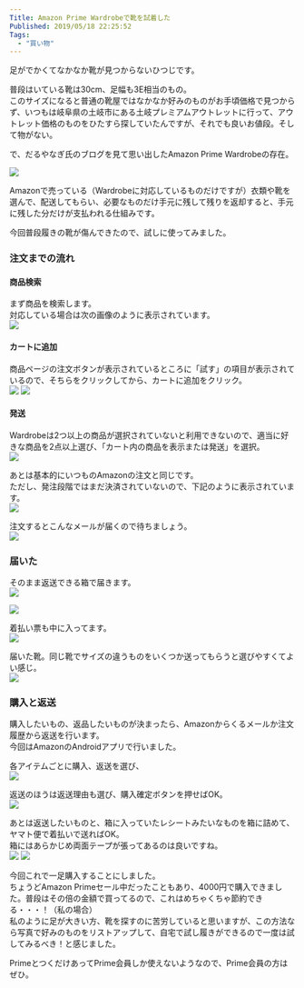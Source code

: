 ```yaml
---
Title: Amazon Prime Wardrobeで靴を試着した
Published: 2019/05/18 22:25:52
Tags:
  - "買い物"
---
```

足がでかくてなかなか靴が見つからないひつじです。  

普段はいている靴は30cm、足幅も3E相当のもの。  
このサイズになると普通の靴屋ではなかなか好みのものがお手頃価格で見つからず、いつもは岐阜県の土岐市にある土岐プレミアムアウトレットに行って、アウトレット価格のものをひたすら探していたんですが、それでも良いお値段。そして物がない。  

で、だるやなぎ氏のブログを見て思い出したAmazon Prime Wardrobeの存在。  
<?# OEmbed "https://blog.daruyanagi.jp/entry/2019/03/30/012232" /?>

![](20190513124200.png) 

Amazonで売っている（Wardrobeに対応しているものだけですが）衣類や靴を選んで、配送してもらい、必要なものだけ手元に残して残りを返却すると、手元に残した分だけが支払われる仕組みです。  

今回普段履きの靴が傷んできたので、試しに使ってみました。  



### 注文までの流れ  
####  商品検索  
まず商品を検索します。  
対応している場合は次の画像のように表示されています。  
![](20190513124734.png) 

####  カートに追加 
商品ページの注文ボタンが表示されているところに「試す」の項目が表示されているので、そちらをクリックしてから、カートに追加をクリック。    
![](20190513124847.png) 
![](20190513124942.png) 

####  発送 
Wardrobeは2つ以上の商品が選択されていないと利用できないので、適当に好きな商品を2点以上選び、「カート内の商品を表示または発送」を選択。  
![](20190513124221.png) 

あとは基本的にいつものAmazonの注文と同じです。  
ただし、発注段階ではまだ決済されていないので、下記のように表示されています。  
![](20190513124312.png) 

注文するとこんなメールが届くので待ちましょう。  
![](20190513125957.png) 

### 届いた  

そのまま返送できる箱で届きます。  
![](20190518215807.jpg) 

![](20190518220033.jpg) 

着払い票も中に入ってます。  
![](20190518220252.jpg) 

届いた靴。同じ靴でサイズの違うものをいくつか送ってもらうと選びやすくてよい感じ。  
![](20190518220320.jpg) 

### 購入と返送  

購入したいもの、返品したいものが決まったら、Amazonからくるメールか注文履歴から返送を行います。  
今回はAmazonのAndroidアプリで行いました。  

各アイテムごとに購入、返送を選び、  
![](20190518220330.jpg) 


返送のほうは返送理由も選び、購入確定ボタンを押せばOK。  
![](20190518220335.jpg) 

あとは返送したいものと、箱に入っていたレシートみたいなものを箱に詰めて、ヤマト便で着払いで送ればOK。  
箱にはあらかじめ両面テープが張ってあるのは良いですね。  
![](20190518220018.jpg) 
![](20190518220024.jpg) 


今回これで一足購入することにしました。  
ちょうどAmazon Primeセール中だったこともあり、4000円で購入できました。普段はその倍の金額で買ってるので、これはめちゃくちゃ節約できる・・・！（私の場合）  
私のように足が大きい方、靴を探すのに苦労していると思いますが、この方法なら写真で好みのものをリストアップして、自宅で試し履きができるので一度は試してみるべき！と感じました。  

PrimeとつくだけあってPrime会員しか使えないようなので、Prime会員の方はぜひ。  





